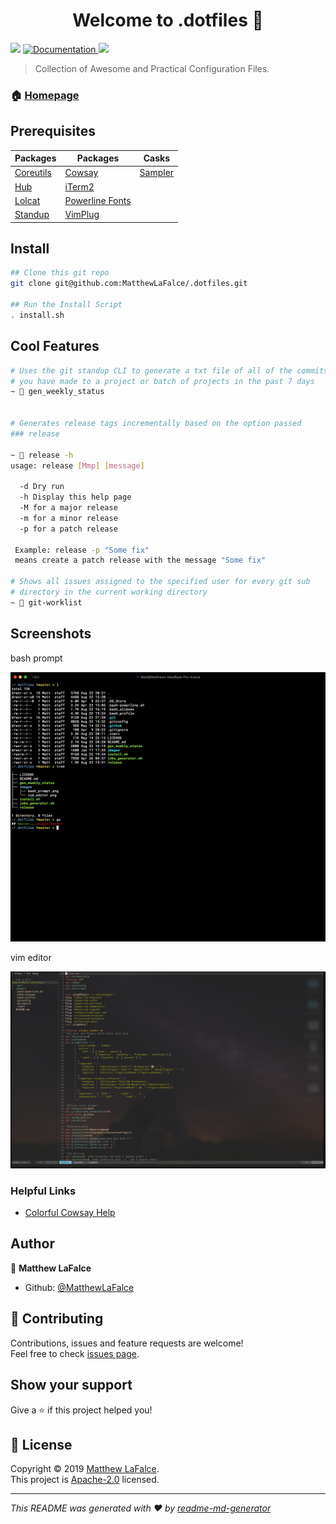 <h1 align="center">Welcome to .dotfiles 👋</h1>
<p>
  <img src="https://img.shields.io/badge/version-2.0-blue.svg?cacheSeconds=2592000" />
  <a href="https://github.com/MatthewLaFalce/.dotfiles/blob/master/README.md">
    <img alt="Documentation" src="https://img.shields.io/badge/documentation-yes-brightgreen.svg" target="_blank" />
  </a>
  <a href="https://github.com/MatthewLaFalce/.dotfiles/blob/master/LICENSE">
    <img src="https://img.shields.io/github/license/MatthewLaFalce/.dotfiles.svg?logo=apache"/>
  </a>
</p>

> Collection of Awesome and Practical Configuration Files.

### 🏠 [Homepage](https://github.com/MatthewLaFalce/.dotfiles)

## Prerequisites

| Packages | Packages | Casks |
| --- | --- | --- |
| [Coreutils](https://formulae.brew.sh/formula/coreutils) | [Cowsay](https://formulae.brew.sh/formula/cowsay) | [Sampler](https://github.com/sqshq/sampler) |
| [Hub](https://github.com/github/hub) | [iTerm2](https://github.com/gnachman/iTerm2) |
| [Lolcat](https://formulae.brew.sh/formula/lolcat) | [Powerline Fonts](https://github.com/powerline/fonts) |
| [Standup](https://github.com/kamranahmedse/git-standup) | [VimPlug](https://github.com/junegunn/vim-plug) |

## Install

```bash
## Clone this git repo
git clone git@github.com:MatthewLaFalce/.dotfiles.git

## Run the Install Script
. install.sh
```

## Cool Features


```bash
# Uses the git standup CLI to generate a txt file of all of the commits
# you have made to a project or batch of projects in the past 7 days
~  gen_weekly_status


# Generates release tags incrementally based on the option passed
### release

~  release -h
usage: release [Mmp] [message]

  -d Dry run
  -h Display this help page
  -M for a major release
  -m for a minor release
  -p for a patch release

 Example: release -p "Some fix"
 means create a patch release with the message "Some fix"

# Shows all issues assigned to the specified user for every git sub
# directory in the current working directory
~  git-worklist

```

## Screenshots
bash prompt

![alt text](images/bash_prompt.png)

  vim editor

![alt text](images/vim_editor.png)

### Helpful Links
- [Colorful Cowsay Help](http://yjyao.com/2014/09/colorful-cowsay-in-your-terminal.html)

## Author

  👤 **Matthew LaFalce**

  * Github: [@MatthewLaFalce](https://github.com/MatthewLaFalce)

## 🤝 Contributing

  Contributions, issues and feature requests are welcome!<br />Feel free to check [issues page](https://github.com/MatthewLaFalce/.dotfiles/issues).

## Show your support

  Give a ⭐️ if this project helped you!

## 📝 License

  Copyright © 2019 [Matthew LaFalce](https://github.com/MatthewLaFalce).<br />
  This project is [Apache-2.0](https://github.com/MatthewLaFalce/.dotfiles/blob/master/LICENSE) licensed.

  ***
  _This README was generated with ❤️ by [readme-md-generator](https://github.com/kefranabg/readme-md-generator)_
